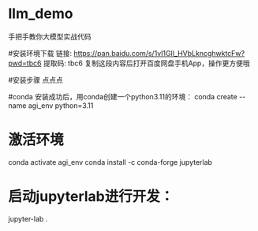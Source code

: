 # llm_demo
手把手教你大模型实战代码

#安装环境下载
链接: https://pan.baidu.com/s/1vI1Gll_HVbLkncghwktcFw?pwd=tbc6 提取码: tbc6 复制这段内容后打开百度网盘手机App，操作更方便哦

#安装步骤 点点点

#conda 安装成功后，用conda创建一个python3.11的环境：
conda create --name agi_env python=3.11
# 激活环境
conda activate agi_env
conda install -c conda-forge jupyterlab
# 启动jupyterlab进行开发：
jupyter-lab .
